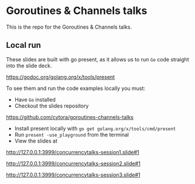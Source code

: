 # Goroutines & Channels talks
This is the repo for the Goroutines & Channels talks. 


## Local run
These slides are built with go present, as it allows us to run `Go` code straight into the slide deck.

https://godoc.org/golang.org/x/tools/present

To see them and run the code examples locally you must:

- Have `Go` installed
- Checkout the slides repository

 https://github.com/cytora/goroutines-channels-talks

- Install present locally with `go get golang.org/x/tools/cmd/present`
- Run `present -use_playground` from the terminal
- View the slides at

http://127.0.0.1:3999/concurrencytalks-session1.slide#1

http://127.0.0.1:3999/concurrencytalks-session2.slide#1

http://127.0.0.1:3999/concurrencytalks-session3.slide#1